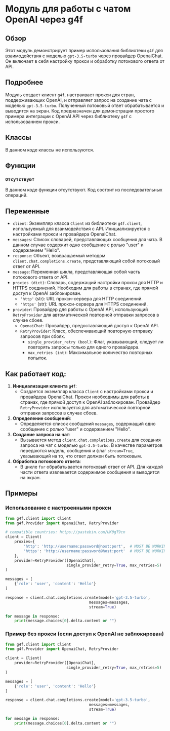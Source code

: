 # Модуль для работы с чатом OpenAI через g4f

## Обзор

Этот модуль демонстрирует пример использования библиотеки `g4f` для взаимодействия с моделью `gpt-3.5-turbo` через провайдер OpenaiChat. Он включает в себя настройку прокси и обработку потокового ответа от API.

## Подробнее

Модуль создает клиент `g4f`, настраивает прокси для стран, поддерживающих OpenAI, и отправляет запрос на создание чата с моделью `gpt-3.5-turbo`. Полученный потоковый ответ обрабатывается и выводится на экран.
Код предназначен для демонстрации простого примера интеграции с OpenAI API через библиотеку `g4f` с использованием прокси.

## Классы

В данном коде классы не используются.

## Функции

### `Отсутствуют`

В данном коде функции отсутствуют. Код состоит из последовательных операций.

## Переменные

- `client`: Экземпляр класса `Client` из библиотеки `g4f.client`, используемый для взаимодействия с API. Инициализируется с настройками прокси и провайдера OpenaiChat.
- `messages`: Список словарей, представляющих сообщения для чата. В данном случае содержит одно сообщение с ролью "user" и содержанием "Hello".
- `response`: Объект, возвращаемый методом `client.chat.completions.create`, представляющий собой потоковый ответ от API.
- `message`: Переменная цикла, представляющая собой часть потокового ответа от API.
- `proxies (dict)`: Словарь, содержащий настройки прокси для HTTP и HTTPS соединений. Необходим для работы в странах, где прямой доступ к OpenAI заблокирован.
    - `'http'` (str): URL прокси-сервера для HTTP соединений.
    - `'https'` (str): URL прокси-сервера для HTTPS соединений.
- `provider`: Провайдер для работы с OpenAI API, использующий `RetryProvider` для автоматической повторной отправки запросов в случае сбоев.
    - `OpenaiChat`: Провайдер, предоставляющий доступ к OpenAI API.
    - `RetryProvider`: Класс, обеспечивающий повторную отправку запросов при сбоях.
        - `single_provider_retry (bool)`: Флаг, указывающий, следует ли повторять запросы только для одного провайдера.
        - `max_retries (int)`: Максимальное количество повторных попыток.

## Как работает код:

1.  **Инициализация клиента `g4f`**:
    *   Создается экземпляр класса `Client` с настройками прокси и провайдера OpenaiChat. Прокси необходимы для работы в странах, где прямой доступ к OpenAI заблокирован. Провайдер `RetryProvider` используется для автоматической повторной отправки запросов в случае сбоев.
2.  **Определение сообщений**:
    *   Определяется список сообщений `messages`, содержащий одно сообщение с ролью "user" и содержанием "Hello".
3.  **Создание запроса на чат**:
    *   Вызывается метод `client.chat.completions.create` для создания запроса на чат с моделью `gpt-3.5-turbo`. В качестве параметров передаются модель, сообщения и флаг `stream=True`, указывающий на то, что ответ должен быть потоковым.
4.  **Обработка потокового ответа**:
    *   В цикле `for` обрабатывается потоковый ответ от API. Для каждой части ответа извлекается содержимое сообщения и выводится на экран.

## Примеры

### Использование с настроенными прокси

```python
from g4f.client import Client
from g4f.Provider import OpenaiChat, RetryProvider

# compatible countries: https://pastebin.com/UK0gT9cn
client = Client(
    proxies={
        'http': 'http://username:password@host:port',  # MUST BE WORKING OPENAI COUNTRY PROXY ex: USA
        'https': 'http://username:password@host:port'  # MUST BE WORKING OPENAI COUNTRY PROXY ex: USA
    },
    provider=RetryProvider([OpenaiChat],
                           single_provider_retry=True, max_retries=5)
)

messages = [
    {'role': 'user', 'content': 'Hello'}
]

response = client.chat.completions.create(model='gpt-3.5-turbo',
                                     messages=messages,
                                     stream=True)

for message in response:
    print(message.choices[0].delta.content or "")
```

### Пример без прокси (если доступ к OpenAI не заблокирован)

```python
from g4f.client import Client
from g4f.Provider import OpenaiChat, RetryProvider

client = Client(
    provider=RetryProvider([OpenaiChat],
                           single_provider_retry=True, max_retries=5)
)

messages = [
    {'role': 'user', 'content': 'Hello'}
]

response = client.chat.completions.create(model='gpt-3.5-turbo',
                                     messages=messages,
                                     stream=True)

for message in response:
    print(message.choices[0].delta.content or "")